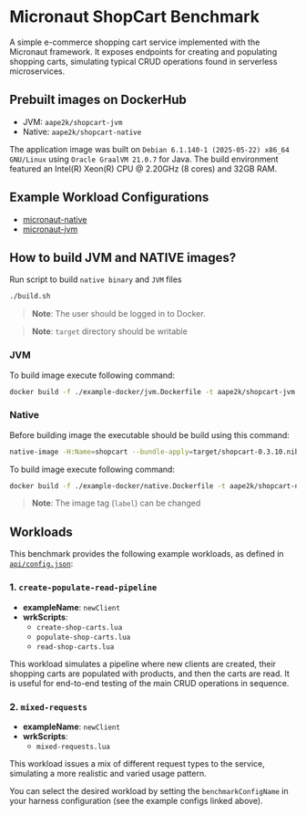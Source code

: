 # Micronaut ShopCart Benchmark

A simple e-commerce shopping cart service implemented with the Micronaut framework.
It exposes endpoints for creating and populating shopping carts, simulating typical
CRUD operations found in serverless microservices.

## Prebuilt images on DockerHub

- JVM: `aape2k/shopcart-jvm`
- Native: `aape2k/shopcart-native`

The application image was built on `Debian 6.1.140-1 (2025-05-22) x86_64 GNU/Linux` using 
`Oracle GraalVM 21.0.7` for Java. The build environment featured an Intel(R) Xeon(R) CPU @ 2.20GHz (8 cores) and 32GB RAM.

## Example Workload Configurations

- [micronaut-native](../../example-configs/micronaut-native.json)
- [micronaut-jvm](../../example-configs/micronaut-jvm.json)

## How to build JVM and NATIVE images?

Run script to build `native binary` and `JVM` files
```bash
./build.sh
```

> **Note**: The user should be logged in to Docker.

> **Note**: `target` directory should be writable

### JVM

To build image execute following command:
```bash
docker build -f ./example-docker/jvm.Dockerfile -t aape2k/shopcart-jvm .
```

### Native

Before building image the executable should be build using this command:
```bash
native-image -H:Name=shopcart --bundle-apply=target/shopcart-0.3.10.nib
```

To build image execute following command:
```bash
docker build -f ./example-docker/native.Dockerfile -t aape2k/shopcart-native .
```
> **Note**: The image tag (`label`) can be changed

## Workloads

This benchmark provides the following example workloads, as defined in [`api/config.json`](./api/config.json):

### 1. `create-populate-read-pipeline`

- **exampleName**: `newClient`
- **wrkScripts**:
  - `create-shop-carts.lua`
  - `populate-shop-carts.lua`
  - `read-shop-carts.lua`

This workload simulates a pipeline where new clients are created, their shopping
carts are populated with products, and then the carts are read. It is useful for
end-to-end testing of the main CRUD operations in sequence.

### 2. `mixed-requests`

- **exampleName**: `newClient`
- **wrkScripts**:
  - `mixed-requests.lua`

This workload issues a mix of different request types to the service, simulating
a more realistic and varied usage pattern.

You can select the desired workload by setting the `benchmarkConfigName` in your
harness configuration (see the example configs linked above).

